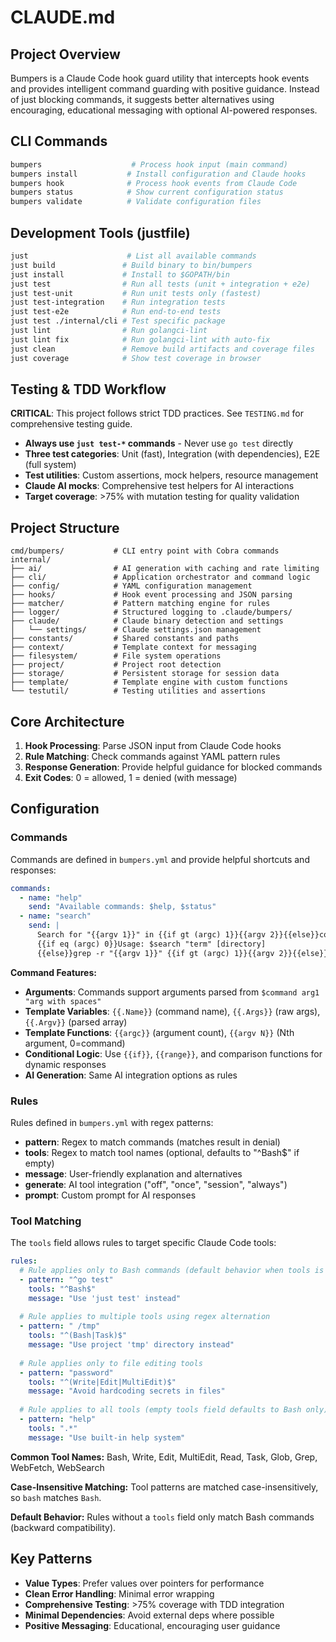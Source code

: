 # CLAUDE.md

## Project Overview

Bumpers is a Claude Code hook guard utility that intercepts hook events and provides intelligent command guarding with positive guidance. Instead of just blocking commands, it suggests better alternatives using encouraging, educational messaging with optional AI-powered responses.

## CLI Commands

```bash
bumpers                    # Process hook input (main command)
bumpers install           # Install configuration and Claude hooks
bumpers hook              # Process hook events from Claude Code
bumpers status            # Show current configuration status
bumpers validate          # Validate configuration files
```

## Development Tools (justfile)

```bash
just                      # List all available commands
just build               # Build binary to bin/bumpers
just install             # Install to $GOPATH/bin
just test                # Run all tests (unit + integration + e2e)
just test-unit           # Run unit tests only (fastest)
just test-integration    # Run integration tests
just test-e2e            # Run end-to-end tests
just test ./internal/cli # Test specific package
just lint                # Run golangci-lint
just lint fix            # Run golangci-lint with auto-fix
just clean               # Remove build artifacts and coverage files
just coverage            # Show test coverage in browser
```

## Testing & TDD Workflow

**CRITICAL**: This project follows strict TDD practices. See `TESTING.md` for comprehensive testing guide.

- **Always use `just test-*` commands** - Never use `go test` directly
- **Three test categories**: Unit (fast), Integration (with dependencies), E2E (full system)
- **Test utilities**: Custom assertions, mock helpers, resource management
- **Claude AI mocks**: Comprehensive test helpers for AI interactions
- **Target coverage**: >75% with mutation testing for quality validation

## Project Structure

```
cmd/bumpers/           # CLI entry point with Cobra commands
internal/
├── ai/                # AI generation with caching and rate limiting
├── cli/               # Application orchestrator and command logic
├── config/            # YAML configuration management
├── hooks/             # Hook event processing and JSON parsing
├── matcher/           # Pattern matching engine for rules
├── logger/            # Structured logging to .claude/bumpers/
├── claude/            # Claude binary detection and settings
│   └── settings/      # Claude settings.json management
├── constants/         # Shared constants and paths
├── context/           # Template context for messaging
├── filesystem/        # File system operations
├── project/           # Project root detection
├── storage/           # Persistent storage for session data
├── template/          # Template engine with custom functions
└── testutil/          # Testing utilities and assertions
```

## Core Architecture

1. **Hook Processing**: Parse JSON input from Claude Code hooks
2. **Rule Matching**: Check commands against YAML pattern rules
3. **Response Generation**: Provide helpful guidance for blocked commands
4. **Exit Codes**: 0 = allowed, 1 = denied (with message)

## Configuration

### Commands

Commands are defined in `bumpers.yml` and provide helpful shortcuts and responses:

```yaml
commands:
  - name: "help"
    send: "Available commands: $help, $status"
  - name: "search"
    send: |
      Search for "{{argv 1}}" in {{if gt (argc) 1}}{{argv 2}}{{else}}codebase{{end}}:
      {{if eq (argc) 0}}Usage: $search "term" [directory]
      {{else}}grep -r "{{argv 1}}" {{if gt (argc) 1}}{{argv 2}}{{else}}.{{end}}{{end}}
```

**Command Features:**
- **Arguments**: Commands support arguments parsed from `$command arg1 "arg with spaces"`
- **Template Variables**: `{{.Name}}` (command name), `{{.Args}}` (raw args), `{{.Argv}}` (parsed array)
- **Template Functions**: `{{argc}}` (argument count), `{{argv N}}` (Nth argument, 0=command)
- **Conditional Logic**: Use `{{if}}`, `{{range}}`, and comparison functions for dynamic responses
- **AI Generation**: Same AI integration options as rules

### Rules

Rules defined in `bumpers.yml` with regex patterns:
- **pattern**: Regex to match commands (matches result in denial)
- **tools**: Regex to match tool names (optional, defaults to "^Bash$" if empty)
- **message**: User-friendly explanation and alternatives
- **generate**: AI tool integration ("off", "once", "session", "always")
- **prompt**: Custom prompt for AI responses

### Tool Matching

The `tools` field allows rules to target specific Claude Code tools:

```yaml
rules:
  # Rule applies only to Bash commands (default behavior when tools is empty)
  - pattern: "^go test"
    tools: "^Bash$"
    message: "Use 'just test' instead"
    
  # Rule applies to multiple tools using regex alternation
  - pattern: " /tmp"
    tools: "^(Bash|Task)$"
    message: "Use project 'tmp' directory instead"
    
  # Rule applies only to file editing tools
  - pattern: "password"
    tools: "^(Write|Edit|MultiEdit)$"
    message: "Avoid hardcoding secrets in files"
    
  # Rule applies to all tools (empty tools field defaults to Bash only)
  - pattern: "help"
    tools: ".*"
    message: "Use built-in help system"
```

**Common Tool Names:** Bash, Write, Edit, MultiEdit, Read, Task, Glob, Grep, WebFetch, WebSearch

**Case-Insensitive Matching:** Tool patterns are matched case-insensitively, so `bash` matches `Bash`.

**Default Behavior:** Rules without a `tools` field only match Bash commands (backward compatibility).

## Key Patterns

- **Value Types**: Prefer values over pointers for performance
- **Clean Error Handling**: Minimal error wrapping
- **Comprehensive Testing**: >75% coverage with TDD integration
- **Minimal Dependencies**: Avoid external deps where possible
- **Positive Messaging**: Educational, encouraging user guidance